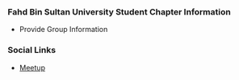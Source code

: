 ### Fahd Bin Sultan University Student Chapter Information
* Provide Group Information

### Social Links
* [Meetup](#)


